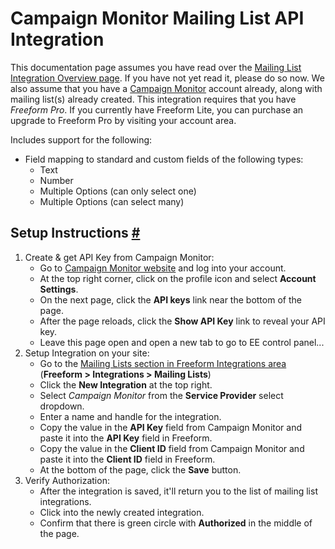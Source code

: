 # Campaign Monitor Mailing List API Integration

This documentation page assumes you have read over the [Mailing List Integration Overview page](mailing-list-integrations.md). If you have not yet read it, please do so now. We also assume that you have a [Campaign Monitor](http://campaignmonitor.com) account already, along with mailing list(s) already created. This integration requires that you have *Freeform Pro*. If you currently have Freeform Lite, you can purchase an upgrade to Freeform Pro by visiting your account area.

Includes support for the following:

* Field mapping to standard and custom fields of the following types:
	* Text
	* Number
	* Multiple Options (can only select one)
	* Multiple Options (can select many)


## Setup Instructions <a href="#setup" id="setup" class="docs-anchor">#</a>

1. Create & get API Key from Campaign Monitor:
	* Go to [Campaign Monitor website](http://campaignmonitor.com) and log into your account.
	* At the top right corner, click on the profile icon and select **Account Settings**.
	* On the next page, click the **API keys** link near the bottom of the page.
	* After the page reloads, click the **Show API Key** link to reveal your API key.
	* Leave this page open and open a new tab to go to EE control panel...
2. Setup Integration on your site:
	* Go to the [Mailing Lists section in Freeform Integrations area](mailing-list-integrations.md) (**Freeform > Integrations > Mailing Lists**)
	* Click the **New Integration** at the top right.
	* Select *Campaign Monitor* from the **Service Provider** select dropdown.
	* Enter a name and handle for the integration.
	* Copy the value in the **API Key** field from Campaign Monitor and paste it into the **API Key** field in Freeform.
	* Copy the value in the **Client ID** field from Campaign Monitor and paste it into the **Client ID** field in Freeform.
	* At the bottom of the page, click the **Save** button.
3. Verify Authorization:
	* After the integration is saved, it'll return you to the list of mailing list integrations.
	* Click into the newly created integration.
	* Confirm that there is green circle with **Authorized** in the middle of the page.
